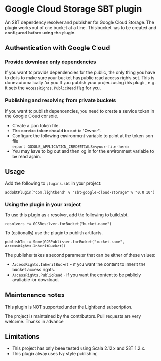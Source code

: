 # Google Cloud Storage SBT plugin
An SBT dependency resolver and publisher for Google Cloud Storage. The plugin works out of one bucket at a time. This bucket has to be created and configured before using the plugin.

## Authentication with Google Cloud

### Provide download only dependencies 

If you want to provide dependencies for the public, the only thing you have to do is to make sure your bucket has public read access rights set. This is done automatically for you if you publish your project using this plugin, e.g. it sets the `AccessRights.PublicRead` flag for you.

### Publishing and resolving from private buckets

If you want to publish dependencies, you need to create a service token in the Google Cloud console.

- Create a json token file.
- The service token should be set to "Owner".
- Configure the following environment variable to point at the token json file\
 `export GOOGLE_APPLICATION_CREDENTIALS=<your-file-here>` 
- You may have to log out and then log in for the environment variable to be read again. 

## Usage

Add the following to `plugins.sbt` in your project:

`addSbtPlugin("com.lightbend" % "sbt-google-cloud-storage" % "0.0.10")`

### Using the plugin in your project

To use this plugin as a resolver, add the following to build.sbt.

`resolvers += GCSResolver.forBucket("bucket-name")`

To (optionally) use the plugin to publish artifacts.

`publishTo := Some(GCSPublisher.forBucket("bucket-name", AccessRights.InheritBucket))`

The publisher takes a second parameter that can be either of these values:

- `AccessRights.InheritBucket` - if you want the content to inherit the bucket access rights. 
- `AccessRights.PublicRead` - if you want the content to be publicly available for download. 

## Maintenance notes

This plugin is NOT supported under the Lightbend subscription.

The project is maintained by the contributors. Pull requests are very welcome. Thanks in advance!

## Limitations

- This project has only been tested using Scala 2.12.x and SBT 1.2.x.
- This plugin alway uses Ivy style publishing.
